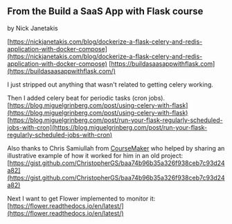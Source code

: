 ## From the Build a SaaS App with Flask course
by Nick Janetakis

[https://nickjanetakis.com/blog/dockerize-a-flask-celery-and-redis-application-with-docker-compose](https://nickjanetakis.com/blog/dockerize-a-flask-celery-and-redis-application-with-docker-compose)
[https://buildasaasappwithflask.com](https://buildasaasappwithflask.com/)

I just stripped out anything that wasn't related to getting celery working.

Then I added celery beat for periodic tasks (cron jobs).
[https://blog.miguelgrinberg.com/post/using-celery-with-flask](https://blog.miguelgrinberg.com/post/using-celery-with-flask)
[https://blog.miguelgrinberg.com/post/run-your-flask-regularly-scheduled-jobs-with-cron](https://blog.miguelgrinberg.com/post/run-your-flask-regularly-scheduled-jobs-with-cron)

Also thanks to Chris Samiullah from [CourseMaker](https://coursemaker.org/) who helped by sharing an illustrative example of how it worked for him in an old project: [https://gist.github.com/ChristopherGS/baa74b96b35a326f938ceb7c93d24a82](https://gist.github.com/ChristopherGS/baa74b96b35a326f938ceb7c93d24a82)

Next I want to get Flower implemented to monitor it:
[https://flower.readthedocs.io/en/latest/](https://flower.readthedocs.io/en/latest/)
